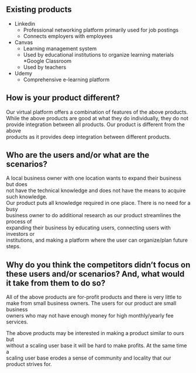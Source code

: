 ## Existing products  
* Linkedin   
    * Professional networking platform primarily used for job postings  
    * Connects employers with employees  
* Canvas  
    * Learning management system  
    * Used by educational institutions to organize learning materials  
*Google Classroom  
    * Used by teachers   
* Udemy  
    * Comprehensive e-learning platform


## How is your product different?

Our virtual platform offers a combination of features of the above products.   
While the above products are good at what they do individually, they do not   
provide integration between all products. Our product is different from the above  
products as it provides deep integration between different products.


## Who are the users and/or what are the scenarios? 

A local business owner with one location wants to expand their business but does  
not have the technical knowledge and does not have the means to acquire such knowledge.  
Our product puts all knowledge required in one place. There is no need for a busy  
business owner to do additional research as our product streamlines the process of  
expanding their business by educating users, connecting users with investors or   
institutions, and making a platform where the user can organize/plan future steps.

## Why do you think the competitors didn’t focus on these users and/or scenarios? And, what would it take from them to do so?

All of the above products are for-profit products and there is very little to   
make from small business owners. The users for our product are small business   
owners who may not have enough money for high monthly/yearly fee services. 

The above products may be interested in making a product similar to ours but   
without a scaling user base it will be hard to make profits. At the same time a   
scaling user base erodes a sense of community and locality that our product strives for.
